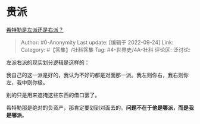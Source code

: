 # 贵派
[希特勒是左派还是右派？](https://www.zhihu.com/question/41941585/answer/528543045)

> Author: #0-Anonymity
> Last update: [编辑于 2022-09-24]
> Link:
> Category: #【答集】/社科答集
> Tag: #4-世界史/4A-社科
> 评论区:
> 泛讨论:

左派右派的现实划分逻辑是这样的：

我自己的这一派是好的，我认为不好的都是对面那一派。我左则你右，我右则你左，我中则你极。

别的只是用来遮掩这些东西的借口罢了。

希特勒那是绝对的负资产，那肯定要划到对面去的。**问题不在于他是哪派，而是我是哪派**。
